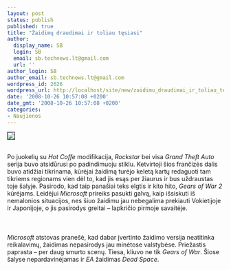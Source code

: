 ```yaml
---
layout: post
status: publish
published: true
title: "Žaidimų draudimai ir toliau tęsiasi"
author:
  display_name: SB
  login: SB
  email: sb.technews.lt@gmail.com
  url: ''
author_login: SB
author_email: sb.technews.lt@gmail.com
wordpress_id: 2626
wordpress_url: http://localhost/site/new/zaidimu_draudimai_ir_toliau_tesiasi/
date: '2008-10-26 10:57:08 +0200'
date_gmt: '2008-10-26 10:57:08 +0200'
categories:
- Naujienos
---
```

<div class="imgright"><img src="http://tbn0.google.com/images?q=tbn:Ch3GAb7jexoI5M:http://gamextract.com/wp-content/uploads/2008/08/gears-of-war-2-10.jpg" border="1"></div>
<p><br>Po juokelių su <i>Hot Coffe</i> modifikacija, <i>Rockstar</i> bei visa <i>Grand Theft Auto</i> serija buvo atsidūrusi po padindimuoju stiklu. Ketvirtoji šios frančizės dalis buvo atidžiai tikrinama, kūrėjai žaidimą turėjo keletą kartų redaguoti tam tikriems regionams vien dėl to, kad jis esąs per žiaurus ir bus uždraustas toje šalyje. Pasirodo, kad taip panašiai teks elgtis ir kito hito, <i>Gears of War 2</i> kūrėjams. Leidėjui <i>Microsoft</i> prireiks pasukti galvą, kaip išsiskuti iš nemalonios situacijos, nes šiuo žaidimu jau nebegalima prekiauti Vokietijoje ir Japonijoje, o jis pasirodys greitai – lapkričio pirmoje savaitėje.<br />
<br><br />
<br><i>Microsoft</i> atstovas pranešė, kad dabar įvertinto žaidimo versija neatitinka reikalavimų, žaidimas nepasirodys jau minėtose valstybėse. Priežastis paprasta – per daug smurto scenų. Tiesa, kliuvo ne tik <i>Gears of War</i>. Šiose šalyse nepardavinėjamas ir <i>EA</i> žaidimas <i>Dead Space</i>.<br />
<br><br />
<br><br />
<br></p>
